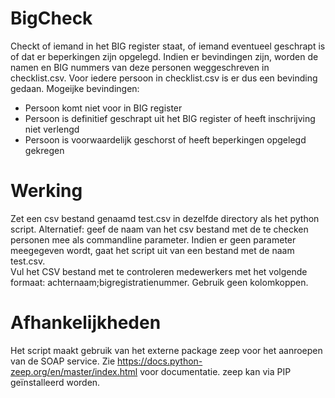 # BigCheck
Checkt of iemand in het BIG register staat, of iemand eventueel geschrapt is of dat er beperkingen zijn opgelegd.
Indien er bevindingen zijn, worden de namen en BIG nummers van deze personen weggeschreven in checklist.csv. 
Voor iedere persoon in checklist.csv is er dus een bevinding gedaan. Mogeijke bevindingen:
- Persoon komt niet voor in BIG register
- Persoon is definitief geschrapt uit het BIG register of heeft inschrijving niet verlengd
- Persoon is voorwaardelijk geschorst of heeft beperkingen opgelegd gekregen

# Werking
Zet een csv bestand genaamd test.csv in dezelfde directory als het python script.
Alternatief: geef de naam van het csv bestand met de te checken personen mee als commandline parameter. Indien er geen parameter meegegeven wordt, gaat het script uit van een bestand met de naam test.csv.  
Vul het CSV bestand met te controleren medewerkers met het volgende formaat: achternaam;bigregistratienummer.
Gebruik geen kolomkoppen.

# Afhankelijkheden
Het script maakt gebruik van het externe package zeep voor het aanroepen van de SOAP service. 
Zie https://docs.python-zeep.org/en/master/index.html voor documentatie. zeep kan via PIP geïnstalleerd worden.
